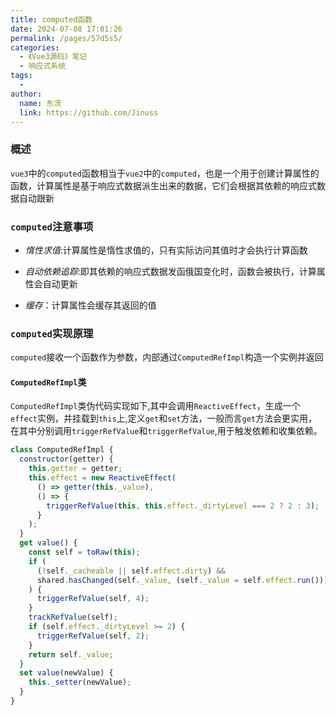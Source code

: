 ```yaml
---
title: computed函数
date: 2024-07-08 17:01:26
permalink: /pages/57d5s5/
categories:
  - 《Vue3源码》笔记
  - 响应式系统
tags:
  -
author:
  name: 东流
  link: https://github.com/Jinuss
---
```


### 概述

`vue3`中的`computed`函数相当于`vue2`中的`computed`，也是一个用于创建计算属性的函数，计算属性是基于响应式数据派生出来的数据，它们会根据其依赖的响应式数据自动跟新

### `computed`注意事项

- _惰性求值_:计算属性是惰性求值的，只有实际访问其值时才会执行计算函数

- _自动依赖追踪_:即其依赖的响应式数据发函俄国变化时，函数会被执行，计算属性会自动更新

- _缓存_：计算属性会缓存其返回的值

### `computed`实现原理

`computed`接收一个函数作为参数，内部通过`ComputedRefImpl`构造一个实例并返回

#### `ComputedRefImpl`类

`ComputedRefImpl`类伪代码实现如下,其中会调用`ReactiveEffect`，生成一个`effect`实例，并挂载到`this`上,定义`get`和`set`方法，一般而言`get`方法会更实用，在其中分别调用`triggerRefValue`和`triggerRefValue`,用于触发依赖和收集依赖。

```js
class ComputedRefImpl {
  constructor(getter) {
    this.getter = getter;
    this.effect = new ReactiveEffect(
      () => getter(this._value),
      () => {
        triggerRefValue(this, this.effect._dirtyLevel === 2 ? 2 : 3);
      }
    );
  }
  get value() {
    const self = toRaw(this);
    if (
      (!self._cacheable || self.effect.dirty) &&
      shared.hasChanged(self._value, (self._value = self.effect.run()))
    ) {
      triggerRefValue(self, 4);
    }
    trackRefValue(self);
    if (self.effect._dirtyLevel >= 2) {
      triggerRefValue(self, 2);
    }
    return self._value;
  }
  set value(newValue) {
    this._setter(newValue);
  }
}
```
